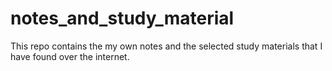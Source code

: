 # notes_and_study_material
This repo contains the my own notes and the selected study materials that I have found over the internet.
